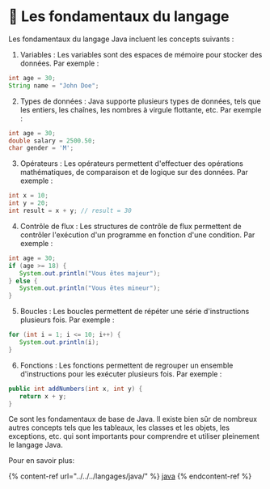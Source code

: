# 📖 Les fondamentaux du langage

Les fondamentaux du langage Java incluent les concepts suivants :

1. Variables : Les variables sont des espaces de mémoire pour stocker des données. Par exemple :

```java
int age = 30;
String name = "John Doe";
```

2. Types de données : Java supporte plusieurs types de données, tels que les entiers, les chaînes, les nombres à virgule flottante, etc. Par exemple :

```java
int age = 30;
double salary = 2500.50;
char gender = 'M';
```

3. Opérateurs : Les opérateurs permettent d'effectuer des opérations mathématiques, de comparaison et de logique sur des données. Par exemple :

```java
int x = 10;
int y = 20;
int result = x + y; // result = 30
```

4. Contrôle de flux : Les structures de contrôle de flux permettent de contrôler l'exécution d'un programme en fonction d'une condition. Par exemple :

```java
int age = 30;
if (age >= 18) {
   System.out.println("Vous êtes majeur");
} else {
   System.out.println("Vous êtes mineur");
}
```

5. Boucles : Les boucles permettent de répéter une série d'instructions plusieurs fois. Par exemple :

```java
for (int i = 1; i <= 10; i++) {
   System.out.println(i);
}
```

6. Fonctions : Les fonctions permettent de regrouper un ensemble d'instructions pour les exécuter plusieurs fois. Par exemple :

```java
public int addNumbers(int x, int y) {
   return x + y;
}
```

Ce sont les fondamentaux de base de Java. Il existe bien sûr de nombreux autres concepts tels que les tableaux, les classes et les objets, les exceptions, etc. qui sont importants pour comprendre et utiliser pleinement le langage Java.

Pour en savoir plus:

{% content-ref url="../../../langages/java/" %}
[java](../../../langages/java/)
{% endcontent-ref %}
